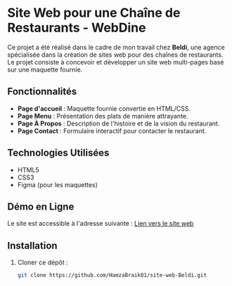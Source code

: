 # Site Web pour une Chaîne de Restaurants - WebDine

Ce projet a été réalisé dans le cadre de mon travail chez **Beldi**, une agence spécialisée dans la création de sites web pour des chaînes de restaurants. Le projet consiste à concevoir et développer un site web multi-pages basé sur une maquette fournie.

## Fonctionnalités
- **Page d'accueil** : Maquette fournie convertie en HTML/CSS.
- **Page Menu** : Présentation des plats de manière attrayante.
- **Page À Propos** : Description de l'histoire et de la vision du restaurant.
- **Page Contact** : Formulaire interactif pour contacter le restaurant.

## Technologies Utilisées
- HTML5
- CSS3
- Figma (pour les maquettes)

## Démo en Ligne
Le site est accessible à l'adresse suivante : [Lien vers le site web](https://github.com/HamzaBraik01/site-web-Beldi.git)

## Installation
1. Cloner ce dépôt :
   ```bash
   git clone https://github.com/HamzaBraik01/site-web-Beldi.git

